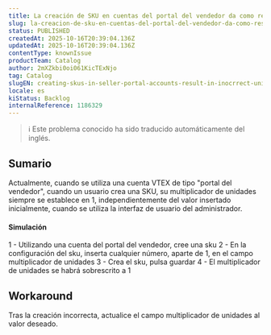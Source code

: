```yaml
---
title: La creación de SKU en cuentas del portal del vendedor da como resultado un multiplicador de unidades incorrecto
slug: la-creacion-de-sku-en-cuentas-del-portal-del-vendedor-da-como-resultado-un-multiplicador-de-unidades-incorrecto
status: PUBLISHED
createdAt: 2025-10-16T20:39:04.136Z
updatedAt: 2025-10-16T20:39:04.136Z
contentType: knownIssue
productTeam: Catalog
author: 2mXZkbi0oi061KicTExNjo
tag: Catalog
slugEN: creating-skus-in-seller-portal-accounts-result-in-inocrrect-unit-multiplier
locale: es
kiStatus: Backlog
internalReference: 1186329
---
```


>ℹ️ Este problema conocido ha sido traducido automáticamente del inglés.

## Sumario


Actualmente, cuando se utiliza una cuenta VTEX de tipo "portal del vendedor", cuando un usuario crea una SKU, su multiplicador de unidades siempre se establece en 1, independientemente del valor insertado inicialmente, cuando se utiliza la interfaz de usuario del administrador.


#### Simulación


1 - Utilizando una cuenta del portal del vendedor, cree una sku
2 - En la configuración del sku, inserta cualquier número, aparte de 1, en el campo multiplicador de unidades
3 - Crea el sku, pulsa guardar
4 - El multiplicador de unidades se habrá sobrescrito a 1

## Workaround


Tras la creación incorrecta, actualice el campo multiplicador de unidades al valor deseado.



